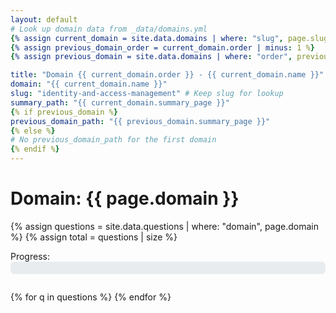 ```yaml
---
layout: default
# Look up domain data from _data/domains.yml
{% assign current_domain = site.data.domains | where: "slug", page.slug | first %}
{% assign previous_domain_order = current_domain.order | minus: 1 %}
{% assign previous_domain = site.data.domains | where: "order", previous_domain_order | first %}

title: "Domain {{ current_domain.order }} - {{ current_domain.name }}"
domain: "{{ current_domain.name }}"
slug: "identity-and-access-management" # Keep slug for lookup
summary_path: "{{ current_domain.summary_page }}"
{% if previous_domain %}
previous_domain_path: "{{ previous_domain.summary_page }}"
{% else %}
# No previous_domain_path for the first domain
{% endif %}
---
```


# Domain: {{ page.domain }}

{% assign questions = site.data.questions | where: "domain", page.domain %}
{% assign total = questions | size %}

<!-- Progress Bar and Step -->
<div style="margin-bottom: 2em;">
  <label for="progress-bar">Progress:</label>
  <div style="background: #e9ecef; border-radius: 6px; width: 100%; height: 20px;">
    <div id="progress-bar" style="background: #007bff; height: 20px; width: 0%; border-radius: 6px; transition: width 0.3s;"></div>
  </div>
  <span id="progress-text" style="font-size: 0.95em; color: #555;"></span>
</div>

<div id="questions-container">
{% for q in questions %}
  <div class="question-block" data-qidx="{{ forloop.index }}" data-domain="{{ q.domain }}" style="display:none;">
    {% include question.html
      id=q.id
      ccm_id=q.ccm_id
      domain=q.domain
      text=q.text
      spec=q.spec
      storage_key=q.storage_key
      qnum=forloop.index
      total=total
    %}
    <div style="display: flex; justify-content: space-between; max-width: 700px; margin: 0 auto 2em auto;">
      {% comment %}
        The href is set in Liquid but controlled by JS to either go to the previous question or the previous domain summary.
        JS modifies this href on load and when navigating between questions within the domain.
      {% endcomment %}
      <a href="?q={{ forloop.index | minus: 1 }}" class="btn btn-secondary nav-btn nav-prev">← Previous</a>
      {% if forloop.last %}
        <a href="{{ page.summary_path | relative_url }}" class="btn btn-primary nav-btn nav-next">Review &rarr;</a>
      {% else %}
        <a href="?q={{ forloop.index | plus: 1 }}" class="btn btn-primary nav-btn nav-next">Next →</a>
      {% endif %}
    </div>
  </div>
{% endfor %}
</div>

<!-- Toast Notification -->
<div id="toast-saved" style="display:none; position:fixed; z-index:9999; right:24px; bottom:24px; background:#28a745; color:#fff; padding:0.9em 1.5em; border-radius:8px; font-weight:bold; box-shadow:0 2px 8px rgba(0,0,0,0.12); font-size:1.1em; transition:opacity 0.3s;">Saved!</div>

<!-- Quill.js CDN -->
<link href="https://cdn.quilljs.com/1.3.6/quill.bubble.css" rel="stylesheet">
<script src="https://cdn.quilljs.com/1.3.6/quill.min.js"></script>
<script>
function getQueryParam(name) {
  const url = new URL(window.location.href);
  return parseInt(url.searchParams.get(name) || '1', 10);
}

function showQuestion(qidx, total) {
  // Hide all
  document.querySelectorAll('.question-block').forEach(q => q.style.display = 'none');
  // Show current
  const current = document.querySelector('.question-block[data-qidx="' + qidx + '"]');
  if (current) current.style.display = '';
  // Update progress
  document.getElementById('progress-bar').style.width = ((qidx / total) * 100) + '%';
  document.getElementById('progress-text').textContent = `Question ${qidx} of ${total}`;
  // Disable/enable nav
  if (current) {
    const prev = current.querySelector('.nav-btn.nav-prev'); // Use class to select
    const next = current.querySelector('.nav-btn.nav-next'); // Use class to select

    // Logic for the 'Previous' button
    if (qidx <= 1) {
      // If it's the first question, the previous button should go to the previous domain summary.
      // The href is already set in Liquid using page.previous_domain_path.
      // Add a class or style to indicate it's the previous domain link if needed
    } else {
      // Otherwise, it goes to the previous question within the domain.
      // The href is already set in Liquid.
    }

    // Logic for the 'Next' button
    if (qidx >= total) {
        // The last next button should navigate to the summary, its href is already set in Liquid.
        // No JS needed to change href or disable it.
    } else {
        // For other questions, the next button navigates to the next question.
        // Its href is already set in Liquid.
    }
  }
}

function initQuillAndSaving(qidx) {
  const block = document.querySelector('.question-block[data-qidx="' + qidx + '"]');
  if (!block) return;
  const storageKey = block.querySelector('.caiq-answer').id.replace('caiq-answer-', '');
  const answerSel = block.querySelector('.caiq-answer');
  const ownerSel = block.querySelector('.ssrm-ownership');
  const cspDiv = block.querySelector('.csp-impl-desc');
  const cscDiv = block.querySelector('.csc-resp');
  // Check if Quill instances already exist for this block to prevent re-initialization
  if (cspDiv && !cspDiv.classList.contains('quill-initialized')) {
    const quillCSP = new Quill(cspDiv, {
      theme: 'bubble',
      placeholder: 'Describe the implementation...',
      modules: { toolbar: [ ['bold', 'italic', 'underline'], ['link'], [{ 'list': 'ordered'}, { 'list': 'bullet' }] ] }
    });
    cspDiv.classList.add('quill-initialized');
     quillCSP.on('text-change', function() {
      saveQuillContent(storageKey, quillCSP.root.innerHTML, 'cspImpl');
    });
  }
   if (cscDiv && !cscDiv.classList.contains('quill-initialized')) {
    const quillCSC = new Quill(cscDiv, {
      theme: 'bubble',
      placeholder: 'Describe the responsibilities...',
      modules: { toolbar: [ ['bold', 'italic', 'underline'], ['link'], [{ 'list': 'ordered'}, { 'list': 'bullet' }] ] }
    });
    cscDiv.classList.add('quill-initialized');
    quillCSC.on('text-change', function() {
      saveQuillContent(storageKey, quillCSC.root.innerHTML, 'cscResp');
    });
   }

  function saveAnswer(key, value) {
    const data = JSON.parse(localStorage.getItem(key) || '{}');
    data.caiqAnswer = value;
    localStorage.setItem(key, JSON.stringify(data));
    showToast();
  }

   function saveOwnership(key, value) {
    const data = JSON.parse(localStorage.getItem(key) || '{}');
    data.ssrmOwnership = value;
    localStorage.setItem(key, JSON.stringify(data));
    showToast();
  }

   function saveQuillContent(key, value, type) {
    const data = JSON.parse(localStorage.getItem(key) || '{}');
    if (type === 'cspImpl') data.cspImpl = value;
    if (type === 'cscResp') data.cscResp = value;
    localStorage.setItem(key, JSON.stringify(data));
    // Toast is shown on blur for Quill editors, handled by event listener
  }


  function loadAnswers() {
    const data = JSON.parse(localStorage.getItem(storageKey) || '{}');
    if (data.caiqAnswer && answerSel) answerSel.value = data.caiqAnswer;
    if (data.ssrmOwnership && ownerSel) ownerSel.value = data.ssrmOwnership;
    // Load Quill content only if editors exist and are initialized
    const quillCSP = Quill.find(cspDiv); // Find Quill instance if exists
    if (data.cspImpl && quillCSP) quillCSP.root.innerHTML = data.cspImpl;
    const quillCSC = Quill.find(cscDiv); // Find Quill instance if exists
    if (data.cscResp && quillCSC) quillCSC.root.innerHTML = data.cscResp;
  }

  function showToast() {
    const toast = document.getElementById('toast-saved');
    toast.style.display = 'block';
    toast.style.opacity = '1';
    setTimeout(() => {
      toast.style.opacity = '0';
      setTimeout(() => { toast.style.display = 'none'; }, 300);
    }, 1200);
  }

  // Add event listeners for saving
  if (answerSel) answerSel.addEventListener('change', () => saveAnswer(storageKey, answerSel.value));
  if (ownerSel) ownerSel.addEventListener('change', () => saveOwnership(storageKey, ownerSel.value));
  if (cspDiv) {
    const quillCSP = Quill.find(cspDiv); // Find Quill instance
    if (quillCSP) quillCSP.root.addEventListener('blur', () => saveQuillContent(storageKey, quillCSP.root.innerHTML, 'cspImpl'));
  }
  if (cscDiv) {
    const quillCSC = Quill.find(cscDiv); // Find Quill instance
    if (quillCSC) quillCSC.root.addEventListener('blur', () => saveQuillContent(storageKey, quillCSC.root.innerHTML, 'cscResp'));
  }

  // Load answers on init
  loadAnswers();

  // Collapsible details section
  const toggleBtn = block.querySelector('.toggle-details');
  const detailsSection = block.querySelector('.details-section');
  if (toggleBtn && detailsSection) {
    toggleBtn.addEventListener('click', function() {
      if (detailsSection.style.display === 'none') {
        detailsSection.style.display = 'block';
        toggleBtn.textContent = 'Hide Details ▲';
      } else {
        detailsSection.style.display = 'none';
        toggleBtn.textContent = 'Show Details ▼';
      }
    });
  }
}

// On page load
(function() {
  const total = {{ total }};
  let qidx = getQueryParam('q');
  if (isNaN(qidx) || qidx < 1) qidx = 1;
  if (qidx > total) qidx = total;

  showQuestion(qidx, total);
  initQuillAndSaving(qidx);

  // Add click listeners for navigation
  document.querySelectorAll('.nav-btn').forEach(button => {
    button.addEventListener('click', function(event) {
      const isNextButton = button.classList.contains('nav-next');
      const currentQidx = getQueryParam('q');
      const total = {{ total }};
      const isLastQuestion = currentQidx >= total;

      if (isNextButton && isLastQuestion) {
        // Allow default navigation to summary page (href set in Liquid)
      } else if (!isNextButton && currentQidx === 1) {
         // Allow default navigation to previous domain summary page (href set in Liquid)
      } else {
        event.preventDefault();
        let nextQidx;
        if (isNextButton) {
          nextQidx = currentQidx + 1;
        } else {
          nextQidx = currentQidx - 1;
        }
        // Ensure we don't go below 1 or above total questions within the domain navigation
        if (nextQidx >= 1 && nextQidx <= total) {
          const newUrl = `${window.location.pathname}?q=${nextQidx}`;
          history.pushState(null, '', newUrl);
          showQuestion(nextQidx, total);
          initQuillAndSaving(nextQidx);
        }
      }
    });
  });

  // Handle browser back/forward buttons
  window.addEventListener('popstate', function() {
    const total = {{ total }};
    let qidx = getQueryParam('q');
    if (isNaN(qidx) || qidx < 1) qidx = 1;
    if (qidx > total) qidx = total;
    showQuestion(qidx, total);
    initQuillAndSaving(qidx);
  });

})();
</script> 